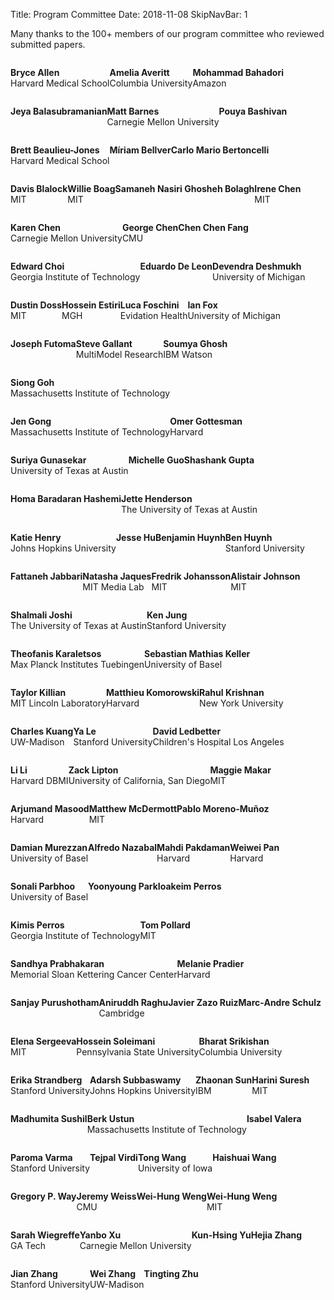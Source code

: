 Title: Program Committee
Date: 2018-11-08
SkipNavBar: 1

<!-- THIS PAGE SRC IS AUTO GENERATED. At terminal: $ make program_committee -->


Many thanks to the 100+ members of our program committee who reviewed submitted papers.

<div class="row display-flex" style="display:flex; display:-webkit-flex;  flex-wrap:wrap;">


<!-- 6/12 = full width on mobile, 4/12 screen on laptop -->
<div class="col-xs-6 col-md-4"> 
<div class="thumbnail">
    <div class="caption">
        <p>
        <strong>Bryce  Allen</strong><br />Harvard Medical School
        </p>
    </div>
</div>
</div>



<!-- 6/12 = full width on mobile, 4/12 screen on laptop -->
<div class="col-xs-6 col-md-4"> 
<div class="thumbnail">
    <div class="caption">
        <p>
        <strong>Amelia Averitt</strong><br />Columbia University
        </p>
    </div>
</div>
</div>



<!-- 6/12 = full width on mobile, 4/12 screen on laptop -->
<div class="col-xs-6 col-md-4"> 
<div class="thumbnail">
    <div class="caption">
        <p>
        <strong>Mohammad Bahadori</strong><br />Amazon
        </p>
    </div>
</div>
</div>



<!-- 6/12 = full width on mobile, 4/12 screen on laptop -->
<div class="col-xs-6 col-md-4"> 
<div class="thumbnail">
    <div class="caption">
        <p>
        <strong>Jeya Balasubramanian</strong><br />
        </p>
    </div>
</div>
</div>



<!-- 6/12 = full width on mobile, 4/12 screen on laptop -->
<div class="col-xs-6 col-md-4"> 
<div class="thumbnail">
    <div class="caption">
        <p>
        <strong>Matt Barnes</strong><br />Carnegie Mellon University
        </p>
    </div>
</div>
</div>



<!-- 6/12 = full width on mobile, 4/12 screen on laptop -->
<div class="col-xs-6 col-md-4"> 
<div class="thumbnail">
    <div class="caption">
        <p>
        <strong>Pouya Bashivan</strong><br />
        </p>
    </div>
</div>
</div>



<!-- 6/12 = full width on mobile, 4/12 screen on laptop -->
<div class="col-xs-6 col-md-4"> 
<div class="thumbnail">
    <div class="caption">
        <p>
        <strong>Brett Beaulieu-Jones</strong><br />Harvard Medical School
        </p>
    </div>
</div>
</div>



<!-- 6/12 = full width on mobile, 4/12 screen on laptop -->
<div class="col-xs-6 col-md-4"> 
<div class="thumbnail">
    <div class="caption">
        <p>
        <strong>Míriam Bellver</strong><br />
        </p>
    </div>
</div>
</div>



<!-- 6/12 = full width on mobile, 4/12 screen on laptop -->
<div class="col-xs-6 col-md-4"> 
<div class="thumbnail">
    <div class="caption">
        <p>
        <strong>Carlo Mario Bertoncelli</strong><br />
        </p>
    </div>
</div>
</div>



<!-- 6/12 = full width on mobile, 4/12 screen on laptop -->
<div class="col-xs-6 col-md-4"> 
<div class="thumbnail">
    <div class="caption">
        <p>
        <strong>Davis Blalock</strong><br />MIT
        </p>
    </div>
</div>
</div>



<!-- 6/12 = full width on mobile, 4/12 screen on laptop -->
<div class="col-xs-6 col-md-4"> 
<div class="thumbnail">
    <div class="caption">
        <p>
        <strong>Willie Boag</strong><br />MIT
        </p>
    </div>
</div>
</div>



<!-- 6/12 = full width on mobile, 4/12 screen on laptop -->
<div class="col-xs-6 col-md-4"> 
<div class="thumbnail">
    <div class="caption">
        <p>
        <strong>Samaneh Nasiri Ghosheh Bolagh</strong><br />
        </p>
    </div>
</div>
</div>



<!-- 6/12 = full width on mobile, 4/12 screen on laptop -->
<div class="col-xs-6 col-md-4"> 
<div class="thumbnail">
    <div class="caption">
        <p>
        <strong>Irene Chen</strong><br />MIT
        </p>
    </div>
</div>
</div>



<!-- 6/12 = full width on mobile, 4/12 screen on laptop -->
<div class="col-xs-6 col-md-4"> 
<div class="thumbnail">
    <div class="caption">
        <p>
        <strong>Karen Chen</strong><br />Carnegie Mellon University
        </p>
    </div>
</div>
</div>



<!-- 6/12 = full width on mobile, 4/12 screen on laptop -->
<div class="col-xs-6 col-md-4"> 
<div class="thumbnail">
    <div class="caption">
        <p>
        <strong>George Chen</strong><br />CMU
        </p>
    </div>
</div>
</div>



<!-- 6/12 = full width on mobile, 4/12 screen on laptop -->
<div class="col-xs-6 col-md-4"> 
<div class="thumbnail">
    <div class="caption">
        <p>
        <strong>Chen Chen Fang</strong><br />
        </p>
    </div>
</div>
</div>



<!-- 6/12 = full width on mobile, 4/12 screen on laptop -->
<div class="col-xs-6 col-md-4"> 
<div class="thumbnail">
    <div class="caption">
        <p>
        <strong>Edward Choi</strong><br />Georgia Institute of Technology
        </p>
    </div>
</div>
</div>



<!-- 6/12 = full width on mobile, 4/12 screen on laptop -->
<div class="col-xs-6 col-md-4"> 
<div class="thumbnail">
    <div class="caption">
        <p>
        <strong>Eduardo De Leon</strong><br />
        </p>
    </div>
</div>
</div>



<!-- 6/12 = full width on mobile, 4/12 screen on laptop -->
<div class="col-xs-6 col-md-4"> 
<div class="thumbnail">
    <div class="caption">
        <p>
        <strong>Devendra Deshmukh</strong><br />University of Michigan
        </p>
    </div>
</div>
</div>



<!-- 6/12 = full width on mobile, 4/12 screen on laptop -->
<div class="col-xs-6 col-md-4"> 
<div class="thumbnail">
    <div class="caption">
        <p>
        <strong>Dustin Doss</strong><br />MIT
        </p>
    </div>
</div>
</div>



<!-- 6/12 = full width on mobile, 4/12 screen on laptop -->
<div class="col-xs-6 col-md-4"> 
<div class="thumbnail">
    <div class="caption">
        <p>
        <strong>Hossein Estiri</strong><br />MGH
        </p>
    </div>
</div>
</div>



<!-- 6/12 = full width on mobile, 4/12 screen on laptop -->
<div class="col-xs-6 col-md-4"> 
<div class="thumbnail">
    <div class="caption">
        <p>
        <strong>Luca Foschini</strong><br />Evidation Health
        </p>
    </div>
</div>
</div>



<!-- 6/12 = full width on mobile, 4/12 screen on laptop -->
<div class="col-xs-6 col-md-4"> 
<div class="thumbnail">
    <div class="caption">
        <p>
        <strong>Ian Fox</strong><br />University of Michigan
        </p>
    </div>
</div>
</div>



<!-- 6/12 = full width on mobile, 4/12 screen on laptop -->
<div class="col-xs-6 col-md-4"> 
<div class="thumbnail">
    <div class="caption">
        <p>
        <strong>Joseph Futoma</strong><br />
        </p>
    </div>
</div>
</div>



<!-- 6/12 = full width on mobile, 4/12 screen on laptop -->
<div class="col-xs-6 col-md-4"> 
<div class="thumbnail">
    <div class="caption">
        <p>
        <strong>Steve Gallant</strong><br />MultiModel Research
        </p>
    </div>
</div>
</div>



<!-- 6/12 = full width on mobile, 4/12 screen on laptop -->
<div class="col-xs-6 col-md-4"> 
<div class="thumbnail">
    <div class="caption">
        <p>
        <strong>Soumya Ghosh</strong><br />IBM Watson
        </p>
    </div>
</div>
</div>



<!-- 6/12 = full width on mobile, 4/12 screen on laptop -->
<div class="col-xs-6 col-md-4"> 
<div class="thumbnail">
    <div class="caption">
        <p>
        <strong>Siong Goh</strong><br />Massachusetts Institute of Technology
        </p>
    </div>
</div>
</div>



<!-- 6/12 = full width on mobile, 4/12 screen on laptop -->
<div class="col-xs-6 col-md-4"> 
<div class="thumbnail">
    <div class="caption">
        <p>
        <strong>Jen Gong</strong><br />Massachusetts Institute of Technology
        </p>
    </div>
</div>
</div>



<!-- 6/12 = full width on mobile, 4/12 screen on laptop -->
<div class="col-xs-6 col-md-4"> 
<div class="thumbnail">
    <div class="caption">
        <p>
        <strong>Omer Gottesman</strong><br />Harvard
        </p>
    </div>
</div>
</div>



<!-- 6/12 = full width on mobile, 4/12 screen on laptop -->
<div class="col-xs-6 col-md-4"> 
<div class="thumbnail">
    <div class="caption">
        <p>
        <strong>Suriya Gunasekar</strong><br />University of Texas at Austin
        </p>
    </div>
</div>
</div>



<!-- 6/12 = full width on mobile, 4/12 screen on laptop -->
<div class="col-xs-6 col-md-4"> 
<div class="thumbnail">
    <div class="caption">
        <p>
        <strong>Michelle Guo</strong><br />
        </p>
    </div>
</div>
</div>



<!-- 6/12 = full width on mobile, 4/12 screen on laptop -->
<div class="col-xs-6 col-md-4"> 
<div class="thumbnail">
    <div class="caption">
        <p>
        <strong>Shashank Gupta</strong><br />
        </p>
    </div>
</div>
</div>



<!-- 6/12 = full width on mobile, 4/12 screen on laptop -->
<div class="col-xs-6 col-md-4"> 
<div class="thumbnail">
    <div class="caption">
        <p>
        <strong>Homa Baradaran Hashemi</strong><br />
        </p>
    </div>
</div>
</div>



<!-- 6/12 = full width on mobile, 4/12 screen on laptop -->
<div class="col-xs-6 col-md-4"> 
<div class="thumbnail">
    <div class="caption">
        <p>
        <strong>Jette Henderson</strong><br />The University of Texas at Austin
        </p>
    </div>
</div>
</div>



<!-- 6/12 = full width on mobile, 4/12 screen on laptop -->
<div class="col-xs-6 col-md-4"> 
<div class="thumbnail">
    <div class="caption">
        <p>
        <strong>Katie Henry</strong><br />Johns Hopkins University
        </p>
    </div>
</div>
</div>



<!-- 6/12 = full width on mobile, 4/12 screen on laptop -->
<div class="col-xs-6 col-md-4"> 
<div class="thumbnail">
    <div class="caption">
        <p>
        <strong>Jesse Hu</strong><br />
        </p>
    </div>
</div>
</div>



<!-- 6/12 = full width on mobile, 4/12 screen on laptop -->
<div class="col-xs-6 col-md-4"> 
<div class="thumbnail">
    <div class="caption">
        <p>
        <strong>Benjamin Huynh</strong><br />
        </p>
    </div>
</div>
</div>



<!-- 6/12 = full width on mobile, 4/12 screen on laptop -->
<div class="col-xs-6 col-md-4"> 
<div class="thumbnail">
    <div class="caption">
        <p>
        <strong>Ben  Huynh</strong><br />Stanford University
        </p>
    </div>
</div>
</div>



<!-- 6/12 = full width on mobile, 4/12 screen on laptop -->
<div class="col-xs-6 col-md-4"> 
<div class="thumbnail">
    <div class="caption">
        <p>
        <strong>Fattaneh Jabbari</strong><br />
        </p>
    </div>
</div>
</div>



<!-- 6/12 = full width on mobile, 4/12 screen on laptop -->
<div class="col-xs-6 col-md-4"> 
<div class="thumbnail">
    <div class="caption">
        <p>
        <strong>Natasha Jaques</strong><br />MIT Media Lab
        </p>
    </div>
</div>
</div>



<!-- 6/12 = full width on mobile, 4/12 screen on laptop -->
<div class="col-xs-6 col-md-4"> 
<div class="thumbnail">
    <div class="caption">
        <p>
        <strong>Fredrik Johansson</strong><br />MIT
        </p>
    </div>
</div>
</div>



<!-- 6/12 = full width on mobile, 4/12 screen on laptop -->
<div class="col-xs-6 col-md-4"> 
<div class="thumbnail">
    <div class="caption">
        <p>
        <strong>Alistair Johnson</strong><br />MIT
        </p>
    </div>
</div>
</div>



<!-- 6/12 = full width on mobile, 4/12 screen on laptop -->
<div class="col-xs-6 col-md-4"> 
<div class="thumbnail">
    <div class="caption">
        <p>
        <strong>Shalmali Joshi</strong><br />The University of Texas at Austin
        </p>
    </div>
</div>
</div>



<!-- 6/12 = full width on mobile, 4/12 screen on laptop -->
<div class="col-xs-6 col-md-4"> 
<div class="thumbnail">
    <div class="caption">
        <p>
        <strong>Ken Jung</strong><br />Stanford University
        </p>
    </div>
</div>
</div>



<!-- 6/12 = full width on mobile, 4/12 screen on laptop -->
<div class="col-xs-6 col-md-4"> 
<div class="thumbnail">
    <div class="caption">
        <p>
        <strong>Theofanis Karaletsos</strong><br />Max Planck Institutes Tuebingen
        </p>
    </div>
</div>
</div>



<!-- 6/12 = full width on mobile, 4/12 screen on laptop -->
<div class="col-xs-6 col-md-4"> 
<div class="thumbnail">
    <div class="caption">
        <p>
        <strong>Sebastian Mathias Keller</strong><br />University of Basel
        </p>
    </div>
</div>
</div>



<!-- 6/12 = full width on mobile, 4/12 screen on laptop -->
<div class="col-xs-6 col-md-4"> 
<div class="thumbnail">
    <div class="caption">
        <p>
        <strong>Taylor Killian</strong><br />MIT Lincoln Laboratory
        </p>
    </div>
</div>
</div>



<!-- 6/12 = full width on mobile, 4/12 screen on laptop -->
<div class="col-xs-6 col-md-4"> 
<div class="thumbnail">
    <div class="caption">
        <p>
        <strong>Matthieu Komorowski</strong><br />Harvard
        </p>
    </div>
</div>
</div>



<!-- 6/12 = full width on mobile, 4/12 screen on laptop -->
<div class="col-xs-6 col-md-4"> 
<div class="thumbnail">
    <div class="caption">
        <p>
        <strong>Rahul Krishnan</strong><br />New York University
        </p>
    </div>
</div>
</div>



<!-- 6/12 = full width on mobile, 4/12 screen on laptop -->
<div class="col-xs-6 col-md-4"> 
<div class="thumbnail">
    <div class="caption">
        <p>
        <strong>Charles Kuang</strong><br />UW-Madison
        </p>
    </div>
</div>
</div>



<!-- 6/12 = full width on mobile, 4/12 screen on laptop -->
<div class="col-xs-6 col-md-4"> 
<div class="thumbnail">
    <div class="caption">
        <p>
        <strong>Ya Le</strong><br />Stanford University
        </p>
    </div>
</div>
</div>



<!-- 6/12 = full width on mobile, 4/12 screen on laptop -->
<div class="col-xs-6 col-md-4"> 
<div class="thumbnail">
    <div class="caption">
        <p>
        <strong>David Ledbetter</strong><br />Children's Hospital Los Angeles
        </p>
    </div>
</div>
</div>



<!-- 6/12 = full width on mobile, 4/12 screen on laptop -->
<div class="col-xs-6 col-md-4"> 
<div class="thumbnail">
    <div class="caption">
        <p>
        <strong>Li Li</strong><br />Harvard DBMI
        </p>
    </div>
</div>
</div>



<!-- 6/12 = full width on mobile, 4/12 screen on laptop -->
<div class="col-xs-6 col-md-4"> 
<div class="thumbnail">
    <div class="caption">
        <p>
        <strong>Zack Lipton</strong><br />University of California, San Diego
        </p>
    </div>
</div>
</div>



<!-- 6/12 = full width on mobile, 4/12 screen on laptop -->
<div class="col-xs-6 col-md-4"> 
<div class="thumbnail">
    <div class="caption">
        <p>
        <strong>Maggie Makar</strong><br />MIT
        </p>
    </div>
</div>
</div>



<!-- 6/12 = full width on mobile, 4/12 screen on laptop -->
<div class="col-xs-6 col-md-4"> 
<div class="thumbnail">
    <div class="caption">
        <p>
        <strong>Arjumand Masood</strong><br />Harvard
        </p>
    </div>
</div>
</div>



<!-- 6/12 = full width on mobile, 4/12 screen on laptop -->
<div class="col-xs-6 col-md-4"> 
<div class="thumbnail">
    <div class="caption">
        <p>
        <strong>Matthew McDermott</strong><br />MIT
        </p>
    </div>
</div>
</div>



<!-- 6/12 = full width on mobile, 4/12 screen on laptop -->
<div class="col-xs-6 col-md-4"> 
<div class="thumbnail">
    <div class="caption">
        <p>
        <strong>Pablo Moreno-Muñoz</strong><br />
        </p>
    </div>
</div>
</div>



<!-- 6/12 = full width on mobile, 4/12 screen on laptop -->
<div class="col-xs-6 col-md-4"> 
<div class="thumbnail">
    <div class="caption">
        <p>
        <strong>Damian Murezzan</strong><br />University of Basel
        </p>
    </div>
</div>
</div>



<!-- 6/12 = full width on mobile, 4/12 screen on laptop -->
<div class="col-xs-6 col-md-4"> 
<div class="thumbnail">
    <div class="caption">
        <p>
        <strong>Alfredo Nazabal</strong><br />
        </p>
    </div>
</div>
</div>



<!-- 6/12 = full width on mobile, 4/12 screen on laptop -->
<div class="col-xs-6 col-md-4"> 
<div class="thumbnail">
    <div class="caption">
        <p>
        <strong>Mahdi Pakdaman</strong><br />Harvard
        </p>
    </div>
</div>
</div>



<!-- 6/12 = full width on mobile, 4/12 screen on laptop -->
<div class="col-xs-6 col-md-4"> 
<div class="thumbnail">
    <div class="caption">
        <p>
        <strong>Weiwei Pan</strong><br />Harvard
        </p>
    </div>
</div>
</div>



<!-- 6/12 = full width on mobile, 4/12 screen on laptop -->
<div class="col-xs-6 col-md-4"> 
<div class="thumbnail">
    <div class="caption">
        <p>
        <strong>Sonali Parbhoo</strong><br />University of Basel
        </p>
    </div>
</div>
</div>



<!-- 6/12 = full width on mobile, 4/12 screen on laptop -->
<div class="col-xs-6 col-md-4"> 
<div class="thumbnail">
    <div class="caption">
        <p>
        <strong>Yoonyoung Park</strong><br />
        </p>
    </div>
</div>
</div>



<!-- 6/12 = full width on mobile, 4/12 screen on laptop -->
<div class="col-xs-6 col-md-4"> 
<div class="thumbnail">
    <div class="caption">
        <p>
        <strong>Ioakeim Perros</strong><br />
        </p>
    </div>
</div>
</div>



<!-- 6/12 = full width on mobile, 4/12 screen on laptop -->
<div class="col-xs-6 col-md-4"> 
<div class="thumbnail">
    <div class="caption">
        <p>
        <strong>Kimis Perros</strong><br />Georgia Institute of Technology
        </p>
    </div>
</div>
</div>



<!-- 6/12 = full width on mobile, 4/12 screen on laptop -->
<div class="col-xs-6 col-md-4"> 
<div class="thumbnail">
    <div class="caption">
        <p>
        <strong>Tom Pollard</strong><br />MIT
        </p>
    </div>
</div>
</div>



<!-- 6/12 = full width on mobile, 4/12 screen on laptop -->
<div class="col-xs-6 col-md-4"> 
<div class="thumbnail">
    <div class="caption">
        <p>
        <strong>Sandhya Prabhakaran</strong><br />Memorial Sloan Kettering Cancer Center
        </p>
    </div>
</div>
</div>



<!-- 6/12 = full width on mobile, 4/12 screen on laptop -->
<div class="col-xs-6 col-md-4"> 
<div class="thumbnail">
    <div class="caption">
        <p>
        <strong>Melanie Pradier</strong><br />Harvard
        </p>
    </div>
</div>
</div>



<!-- 6/12 = full width on mobile, 4/12 screen on laptop -->
<div class="col-xs-6 col-md-4"> 
<div class="thumbnail">
    <div class="caption">
        <p>
        <strong>Sanjay Purushotham</strong><br />
        </p>
    </div>
</div>
</div>



<!-- 6/12 = full width on mobile, 4/12 screen on laptop -->
<div class="col-xs-6 col-md-4"> 
<div class="thumbnail">
    <div class="caption">
        <p>
        <strong>Aniruddh Raghu</strong><br />Cambridge
        </p>
    </div>
</div>
</div>



<!-- 6/12 = full width on mobile, 4/12 screen on laptop -->
<div class="col-xs-6 col-md-4"> 
<div class="thumbnail">
    <div class="caption">
        <p>
        <strong>Javier Zazo Ruiz</strong><br />
        </p>
    </div>
</div>
</div>



<!-- 6/12 = full width on mobile, 4/12 screen on laptop -->
<div class="col-xs-6 col-md-4"> 
<div class="thumbnail">
    <div class="caption">
        <p>
        <strong>Marc-Andre Schulz</strong><br />
        </p>
    </div>
</div>
</div>



<!-- 6/12 = full width on mobile, 4/12 screen on laptop -->
<div class="col-xs-6 col-md-4"> 
<div class="thumbnail">
    <div class="caption">
        <p>
        <strong>Elena Sergeeva</strong><br />MIT
        </p>
    </div>
</div>
</div>



<!-- 6/12 = full width on mobile, 4/12 screen on laptop -->
<div class="col-xs-6 col-md-4"> 
<div class="thumbnail">
    <div class="caption">
        <p>
        <strong>Hossein Soleimani</strong><br />Pennsylvania State University
        </p>
    </div>
</div>
</div>



<!-- 6/12 = full width on mobile, 4/12 screen on laptop -->
<div class="col-xs-6 col-md-4"> 
<div class="thumbnail">
    <div class="caption">
        <p>
        <strong>Bharat Srikishan</strong><br />Columbia University
        </p>
    </div>
</div>
</div>



<!-- 6/12 = full width on mobile, 4/12 screen on laptop -->
<div class="col-xs-6 col-md-4"> 
<div class="thumbnail">
    <div class="caption">
        <p>
        <strong>Erika Strandberg</strong><br />Stanford University
        </p>
    </div>
</div>
</div>



<!-- 6/12 = full width on mobile, 4/12 screen on laptop -->
<div class="col-xs-6 col-md-4"> 
<div class="thumbnail">
    <div class="caption">
        <p>
        <strong>Adarsh Subbaswamy</strong><br />Johns Hopkins University
        </p>
    </div>
</div>
</div>



<!-- 6/12 = full width on mobile, 4/12 screen on laptop -->
<div class="col-xs-6 col-md-4"> 
<div class="thumbnail">
    <div class="caption">
        <p>
        <strong>Zhaonan Sun</strong><br />IBM
        </p>
    </div>
</div>
</div>



<!-- 6/12 = full width on mobile, 4/12 screen on laptop -->
<div class="col-xs-6 col-md-4"> 
<div class="thumbnail">
    <div class="caption">
        <p>
        <strong>Harini Suresh</strong><br />MIT
        </p>
    </div>
</div>
</div>



<!-- 6/12 = full width on mobile, 4/12 screen on laptop -->
<div class="col-xs-6 col-md-4"> 
<div class="thumbnail">
    <div class="caption">
        <p>
        <strong>Madhumita Sushil</strong><br />
        </p>
    </div>
</div>
</div>



<!-- 6/12 = full width on mobile, 4/12 screen on laptop -->
<div class="col-xs-6 col-md-4"> 
<div class="thumbnail">
    <div class="caption">
        <p>
        <strong>Berk Ustun</strong><br />Massachusetts Institute of Technology
        </p>
    </div>
</div>
</div>



<!-- 6/12 = full width on mobile, 4/12 screen on laptop -->
<div class="col-xs-6 col-md-4"> 
<div class="thumbnail">
    <div class="caption">
        <p>
        <strong>Isabel Valera</strong><br />
        </p>
    </div>
</div>
</div>



<!-- 6/12 = full width on mobile, 4/12 screen on laptop -->
<div class="col-xs-6 col-md-4"> 
<div class="thumbnail">
    <div class="caption">
        <p>
        <strong>Paroma Varma</strong><br />Stanford University
        </p>
    </div>
</div>
</div>



<!-- 6/12 = full width on mobile, 4/12 screen on laptop -->
<div class="col-xs-6 col-md-4"> 
<div class="thumbnail">
    <div class="caption">
        <p>
        <strong>Tejpal Virdi</strong><br />
        </p>
    </div>
</div>
</div>



<!-- 6/12 = full width on mobile, 4/12 screen on laptop -->
<div class="col-xs-6 col-md-4"> 
<div class="thumbnail">
    <div class="caption">
        <p>
        <strong>Tong Wang</strong><br />University of Iowa
        </p>
    </div>
</div>
</div>



<!-- 6/12 = full width on mobile, 4/12 screen on laptop -->
<div class="col-xs-6 col-md-4"> 
<div class="thumbnail">
    <div class="caption">
        <p>
        <strong>Haishuai Wang</strong><br />
        </p>
    </div>
</div>
</div>



<!-- 6/12 = full width on mobile, 4/12 screen on laptop -->
<div class="col-xs-6 col-md-4"> 
<div class="thumbnail">
    <div class="caption">
        <p>
        <strong>Gregory P. Way</strong><br />
        </p>
    </div>
</div>
</div>



<!-- 6/12 = full width on mobile, 4/12 screen on laptop -->
<div class="col-xs-6 col-md-4"> 
<div class="thumbnail">
    <div class="caption">
        <p>
        <strong>Jeremy Weiss</strong><br />CMU
        </p>
    </div>
</div>
</div>



<!-- 6/12 = full width on mobile, 4/12 screen on laptop -->
<div class="col-xs-6 col-md-4"> 
<div class="thumbnail">
    <div class="caption">
        <p>
        <strong>Wei-Hung Weng</strong><br />
        </p>
    </div>
</div>
</div>



<!-- 6/12 = full width on mobile, 4/12 screen on laptop -->
<div class="col-xs-6 col-md-4"> 
<div class="thumbnail">
    <div class="caption">
        <p>
        <strong>Wei-Hung Weng</strong><br />MIT
        </p>
    </div>
</div>
</div>



<!-- 6/12 = full width on mobile, 4/12 screen on laptop -->
<div class="col-xs-6 col-md-4"> 
<div class="thumbnail">
    <div class="caption">
        <p>
        <strong>Sarah Wiegreffe</strong><br />GA Tech
        </p>
    </div>
</div>
</div>



<!-- 6/12 = full width on mobile, 4/12 screen on laptop -->
<div class="col-xs-6 col-md-4"> 
<div class="thumbnail">
    <div class="caption">
        <p>
        <strong>Yanbo Xu</strong><br />Carnegie Mellon University
        </p>
    </div>
</div>
</div>



<!-- 6/12 = full width on mobile, 4/12 screen on laptop -->
<div class="col-xs-6 col-md-4"> 
<div class="thumbnail">
    <div class="caption">
        <p>
        <strong>Kun-Hsing Yu</strong><br />
        </p>
    </div>
</div>
</div>



<!-- 6/12 = full width on mobile, 4/12 screen on laptop -->
<div class="col-xs-6 col-md-4"> 
<div class="thumbnail">
    <div class="caption">
        <p>
        <strong>Hejia Zhang</strong><br />
        </p>
    </div>
</div>
</div>



<!-- 6/12 = full width on mobile, 4/12 screen on laptop -->
<div class="col-xs-6 col-md-4"> 
<div class="thumbnail">
    <div class="caption">
        <p>
        <strong>Jian Zhang</strong><br />Stanford University
        </p>
    </div>
</div>
</div>



<!-- 6/12 = full width on mobile, 4/12 screen on laptop -->
<div class="col-xs-6 col-md-4"> 
<div class="thumbnail">
    <div class="caption">
        <p>
        <strong>Wei Zhang</strong><br />UW-Madison
        </p>
    </div>
</div>
</div>



<!-- 6/12 = full width on mobile, 4/12 screen on laptop -->
<div class="col-xs-6 col-md-4"> 
<div class="thumbnail">
    <div class="caption">
        <p>
        <strong>Tingting Zhu</strong><br />
        </p>
    </div>
</div>
</div>

</div>
